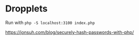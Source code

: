Dropplets
=========

Run with `php -S localhost:3100 index.php`

https://jonsuh.com/blog/securely-hash-passwords-with-php/